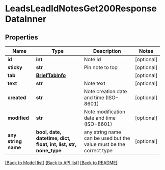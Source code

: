 # LeadsLeadIdNotesGet200ResponseDataInner


## Properties
Name | Type | Description | Notes
------------ | ------------- | ------------- | -------------
**id** | **int** | Note Id | [optional] 
**sticky** | **str** | Pin note to top | [optional] 
**tab** | [**BriefTabInfo**](BriefTabInfo.md) |  | [optional] 
**text** | **str** | Note text | [optional] 
**created** | **str** | Note creation date and time (ISO-8601) | [optional] 
**modified** | **str** | Note modification date and time (ISO-8601) | [optional] 
**any string name** | **bool, date, datetime, dict, float, int, list, str, none_type** | any string name can be used but the value must be the correct type | [optional]

[[Back to Model list]](../README.md#documentation-for-models) [[Back to API list]](../README.md#documentation-for-api-endpoints) [[Back to README]](../README.md)


